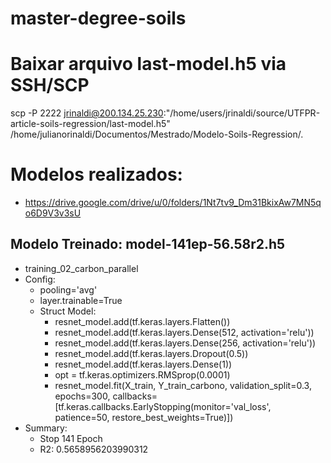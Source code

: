 # master-degree-soils

# Baixar arquivo last-model.h5 via SSH/SCP
scp -P 2222 jrinaldi@200.134.25.230:"/home/users/jrinaldi/source/UTFPR-article-soils-regression/last-model.h5" /home/julianorinaldi/Documentos/Mestrado/Modelo-Soils-Regression/.

# Modelos realizados:
- https://drive.google.com/drive/u/0/folders/1Nt7tv9_Dm31BkixAw7MN5qo6D9V3v3sU

## Modelo Treinado: model-141ep-56.58r2.h5
- training_02_carbon_parallel
- Config:
    - pooling='avg'
    - layer.trainable=True
    - Struct Model:
        - resnet_model.add(tf.keras.layers.Flatten())
        - resnet_model.add(tf.keras.layers.Dense(512, activation='relu'))
        - resnet_model.add(tf.keras.layers.Dense(256, activation='relu'))
        - resnet_model.add(tf.keras.layers.Dropout(0.5))
        - resnet_model.add(tf.keras.layers.Dense(1))
        - opt = tf.keras.optimizers.RMSprop(0.0001)
        - resnet_model.fit(X_train, Y_train_carbono, validation_split=0.3, epochs=300, callbacks=[tf.keras.callbacks.EarlyStopping(monitor='val_loss', patience=50, restore_best_weights=True)])
- Summary:
    - Stop 141 Epoch
    - R2: 0.5658956203990312